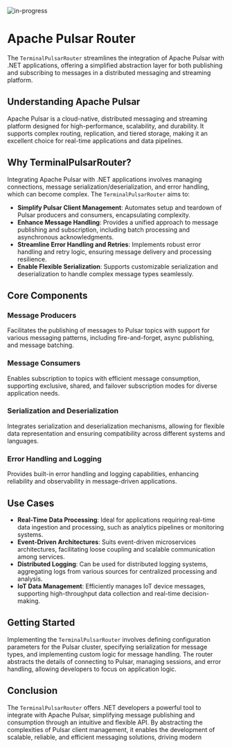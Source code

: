 ![in-progress](https://img.shields.io/badge/status-under--review-yellow)

# Apache Pulsar Router

The `TerminalPulsarRouter` streamlines the integration of Apache Pulsar with .NET applications, offering a simplified abstraction layer for both publishing and subscribing to messages in a distributed messaging and streaming platform.

## Understanding Apache Pulsar

Apache Pulsar is a cloud-native, distributed messaging and streaming platform designed for high-performance, scalability, and durability. It supports complex routing, replication, and tiered storage, making it an excellent choice for real-time applications and data pipelines.

## Why TerminalPulsarRouter?

Integrating Apache Pulsar with .NET applications involves managing connections, message serialization/deserialization, and error handling, which can become complex. The `TerminalPulsarRouter` aims to:

- **Simplify Pulsar Client Management**: Automates setup and teardown of Pulsar producers and consumers, encapsulating complexity.
- **Enhance Message Handling**: Provides a unified approach to message publishing and subscription, including batch processing and asynchronous acknowledgments.
- **Streamline Error Handling and Retries**: Implements robust error handling and retry logic, ensuring message delivery and processing resilience.
- **Enable Flexible Serialization**: Supports customizable serialization and deserialization to handle complex message types seamlessly.

## Core Components

### Message Producers

Facilitates the publishing of messages to Pulsar topics with support for various messaging patterns, including fire-and-forget, async publishing, and message batching.

### Message Consumers

Enables subscription to topics with efficient message consumption, supporting exclusive, shared, and failover subscription modes for diverse application needs.

### Serialization and Deserialization

Integrates serialization and deserialization mechanisms, allowing for flexible data representation and ensuring compatibility across different systems and languages.

### Error Handling and Logging

Provides built-in error handling and logging capabilities, enhancing reliability and observability in message-driven applications.

## Use Cases

- **Real-Time Data Processing**: Ideal for applications requiring real-time data ingestion and processing, such as analytics pipelines or monitoring systems.
- **Event-Driven Architectures**: Suits event-driven microservices architectures, facilitating loose coupling and scalable communication among services.
- **Distributed Logging**: Can be used for distributed logging systems, aggregating logs from various sources for centralized processing and analysis.
- **IoT Data Management**: Efficiently manages IoT device messages, supporting high-throughput data collection and real-time decision-making.

## Getting Started

Implementing the `TerminalPulsarRouter` involves defining configuration parameters for the Pulsar cluster, specifying serialization for message types, and implementing custom logic for message handling. The router abstracts the details of connecting to Pulsar, managing sessions, and error handling, allowing developers to focus on application logic.

## Conclusion

The `TerminalPulsarRouter` offers .NET developers a powerful tool to integrate with Apache Pulsar, simplifying message publishing and consumption through an intuitive and flexible API. By abstracting the complexities of Pulsar client management, it enables the development of scalable, reliable, and efficient messaging solutions, driving modern
